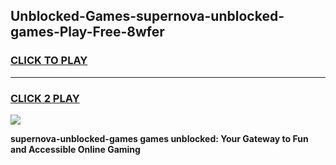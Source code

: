 
## Unblocked-Games-supernova-unblocked-games-Play-Free-8wfer
<h3>
<a href="https://premium76.site?title=supernova-unblocked-games&ref=23A">CLICK TO PLAY</a></h3>
<hr>

<h3>
<a href="https://premium76.site?title=supernova-unblocked-games&ref=23A">CLICK 2 PLAY</a>
  
</h3>

<a href="https://premium76.site?title=supernova-unblocked-games&ref=23A"><img src="https://clearcache.store/games.png"></a>


**supernova-unblocked-games games unblocked: Your Gateway to Fun and Accessible Online Gaming**
